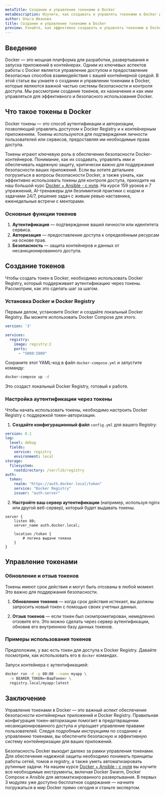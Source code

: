 ```yaml
---
metaTitle: Создание и управление токенами в Docker
metaDescription: Изучите, как создавать и управлять токенами в Docker для обеспечения безопасности и контроля доступа, включая практические примеры и советы
author: Ольга Иванова
title: Создание и управление токенами в Docker
preview: Узнайте, как эффективно создавать и управлять токенами в Docker для обеспечения безопасности контейнеров и оптимизации процессов в DevOps
---
```


## Введение

Docker — это мощная платформа для разработки, развертывания и запуска приложений в контейнерах. Одним из ключевых аспектов работы с Docker является управление доступом и предоставление безопасных способов взаимодействия с вашей контейнерной средой. В этой статье вы узнаете о создании и управлении токенами в Docker, которые являются важной частью системы безопасности и контроля доступа. Мы рассмотрим создание токенов, их назначение и как ими управляться для эффективного и безопасного использования Docker.

## Что такое токены в Docker

Docker токены — это способ аутентификации и авторизации, позволяющий управлять доступом к Docker Registry и к контейнерным приложениям. Токены используются для подтверждения личности пользователей или сервисов, предоставляя им необходимые права доступа.

Токены играют ключевую роль в обеспечении безопасности Docker-контейнеров. Понимание, как их создавать, управлять ими и обеспечивать надежную защиту, критически важно для поддержания безопасности ваших приложений. Если вы хотите детальнее погрузиться в вопросы безопасности Docker, а также узнать, как эффективно использовать токены для контроля доступа, приходите на наш большой курс [Docker + Ansible - с нуля](https://purpleschool.ru/course/docker). На курсе 159 уроков и 7 упражнений, AI-тренажеры для безлимитной практики с кодом и задачами 24/7, решение задач с живым ревью наставника, еженедельные встречи с менторами.

### Основные функции токенов

1. **Аутентификация** — подтверждение вашей личности или идентитета сервиса.
2. **Авторизация** — предоставление доступа к определённым ресурсам на основе прав.
3. **Безопасность** — защита контейнеров и данных от несанкционированного доступа.

## Создание токенов

Чтобы создать токен в Docker, необходимо использовать Docker Registry, который поддерживает аутентификацию через токены. Рассмотрим, как это сделать шаг за шагом.

### Установка Docker и Docker Registry

Первым делом, установите Docker и создайте локальный Docker Registry. Вы можете использовать Docker Compose для этого.

```yaml
version: '3'

services:
  registry:
    image: registry:2
    ports:
      - "5000:5000"
```

Сохраните этот YAML-код в файл `docker-compose.yml` и запустите команду:

```bash
docker-compose up -d
```

Это создаст локальный Docker Registry, готовый к работе.

### Настройка аутентификации через токены

Чтобы начать использовать токены, необходимо настроить Docker Registry с поддержкой токен-авторизации.

1. **Создайте конфигурационный файл** `config.yml` для вашего Registry:

```yaml
version: 0.1
log:
  level: debug
  fields:
    service: registry
    environment: local
storage:
  filesystem:
    rootdirectory: /var/lib/registry
auth:
  token:
    realm: "https://auth.docker.local/token"
    service: "Docker Registry"
    issuer: "auth-server"
```

2. **Настройте ваш сервер аутентификации** (например, используя nginx или другой веб-сервер), который будет выдавать токены.

```nginx
server {
    listen 80;
    server_name auth.docker.local;

    location /token {
        # логика выдачи токена
    }
}
```

## Управление токенами

### Обновление и отзыв токенов

Токены имеют срок действия и могут быть отозваны в любой момент. Это важно для поддержания безопасности.

1. **Обновление токенов** — когда срок действия истекает, вы должны запросить новый токен с помощью своих учетных данных.

2. **Отзыв токенов** — если токен был скомпрометирован, немедленно отзовите его. Это можно сделать через сервер аутентификации, обновив его внутреннюю базу данных токенов.

### Примеры использования токенов

Предположим, у вас есть токен для доступа к Docker Registry. Давайте посмотрим, как использовать его в `docker` командах.

Запуск контейнера с аутентификацией:

```bash
docker run -d -p 80:80 --name myapp \
  -e BEARER_TOKEN=<ВашТокен> \
  registry.local/myapp:latest
```

## Заключение

Управление токенами в Docker — это важный аспект обеспечения безопасности контейнерных приложений и Docker Registry. Правильная конфигурация токен-авторизации помогает в предотвращении несанкционированного доступа и упрощает управление правами пользователей. Следуя подробным инструкциям по созданию и управлению токенами, вы обеспечите безопасную и эффективную систему контейнеризации для ваших приложений.

Безопасность Docker выходит далеко за рамки управления токенами. Для обеспечения надежной защиты необходимо понимать принципы работы сетей, томов и registry, а также уметь автоматизировать рутинные задачи. На нашем курсе [Docker + Ansible - с нуля](https://purpleschool.ru/course/docker) вы изучите все необходимые инструменты, включая Docker Swarm, Docker Compose и Ansible для автоматизированного развертывания. В первых 3 модулях уже доступно бесплатное содержание — начните погружаться в мир Docker прямо сегодня и станьте экспертом.
